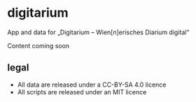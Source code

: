 # digitarium
App and data for „Digitarium – Wien[n]erisches Diarium digital“

Content coming soon

## legal
- All data are released under a CC-BY-SA 4.0 licence
- All scripts are released under an MIT licence
